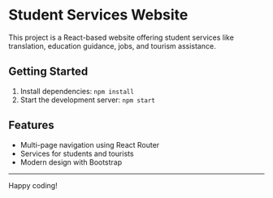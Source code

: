 # Student Services Website

This project is a React-based website offering student services like translation, education guidance, jobs, and tourism assistance.

## Getting Started

1. Install dependencies: `npm install`
2. Start the development server: `npm start`

## Features

- Multi-page navigation using React Router
- Services for students and tourists
- Modern design with Bootstrap

---
Happy coding!